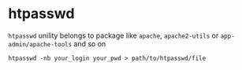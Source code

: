 # htpasswd

`htpasswd` unility belongs to package like `apache`, `apache2-utils` or
`app-admin/apache-tools` and so on

    htpasswd -nb your_login your_pwd > path/to/htpasswd/file
